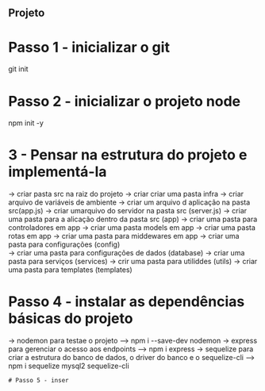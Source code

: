 ## Projeto
# Passo 1 - inicializar o git
git init
# Passo 2 - inicializar o projeto node
npm init -y
# 3 - Pensar na estrutura do projeto e implementá-la
-> criar pasta src na raiz do projeto
-> criar criar uma pasta infra
-> criar arquivo de variáveis de ambiente
-> criar um arquivo d aplicação na pasta src(app.js)
-> criar umarquivo do servidor na pasta src (server.js)
-> criar uma pasta para a alicação dentro da pasta src (app)
    -> criar uma pasta para controladores em app
    -> criar uma pasta models em app
    -> criar uma pasta rotas em app
    -> criar uma pasta para middewares em app
-> criar uma pasta para configurações (config)   
-> criar uma pasta para configurações de dados (database) 
-> criar uma pasta para serviços (services)
-> crir uma pasta para utiliddes (utils)
-> criar uma pasta para templates (templates)

# Passo 4 - instalar as dependências básicas do projeto
-> nodemon para testae o projeto
    --> npm i --save-dev nodemon
-> express para gerenciar o acesso aos endpoints
    --> npm i express
-> sequelize para criar a estrutura do banco de dados, o driver do banco e o sequelize-cli
    --> npm i sequelize mysql2 sequelize-cli

    # Passo 5 - inser

